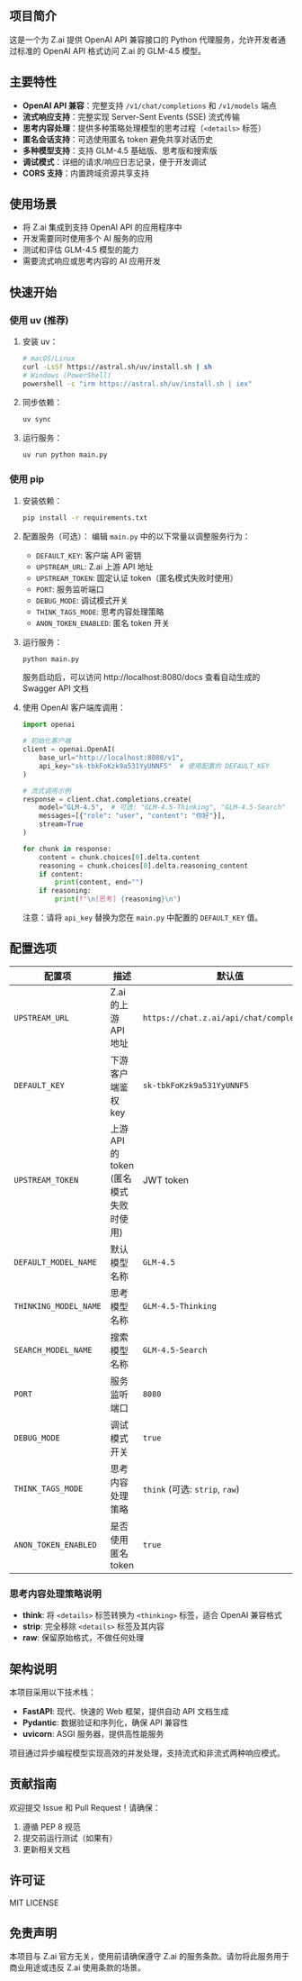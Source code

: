 
## 项目简介

这是一个为 Z.ai 提供 OpenAI API 兼容接口的 Python 代理服务，允许开发者通过标准的 OpenAI API 格式访问 Z.ai 的 GLM-4.5 模型。

## 主要特性

- **OpenAI API 兼容**：完整支持 `/v1/chat/completions` 和 `/v1/models` 端点
- **流式响应支持**：完整实现 Server-Sent Events (SSE) 流式传输
- **思考内容处理**：提供多种策略处理模型的思考过程（`<details>` 标签）
- **匿名会话支持**：可选使用匿名 token 避免共享对话历史
- **多种模型支持**：支持 GLM-4.5 基础版、思考版和搜索版
- **调试模式**：详细的请求/响应日志记录，便于开发调试
- **CORS 支持**：内置跨域资源共享支持

## 使用场景

- 将 Z.ai 集成到支持 OpenAI API 的应用程序中
- 开发需要同时使用多个 AI 服务的应用
- 测试和评估 GLM-4.5 模型的能力
- 需要流式响应或思考内容的 AI 应用开发

## 快速开始

### 使用 uv (推荐)

1. 安装 uv：
   ```bash
   # macOS/Linux
   curl -LsSf https://astral.sh/uv/install.sh | sh
   # Windows (PowerShell)
   powershell -c "irm https://astral.sh/uv/install.sh | iex"
   ```

2. 同步依赖：
   ```bash
   uv sync
   ```

3. 运行服务：
   ```bash
   uv run python main.py
   ```

### 使用 pip

1. 安装依赖：
   ```bash
   pip install -r requirements.txt
   ```

2. 配置服务（可选）：
   编辑 `main.py` 中的以下常量以调整服务行为：
   - `DEFAULT_KEY`: 客户端 API 密钥
   - `UPSTREAM_URL`: Z.ai 上游 API 地址
   - `UPSTREAM_TOKEN`: 固定认证 token（匿名模式失败时使用）
   - `PORT`: 服务监听端口
   - `DEBUG_MODE`: 调试模式开关
   - `THINK_TAGS_MODE`: 思考内容处理策略
   - `ANON_TOKEN_ENABLED`: 匿名 token 开关

3. 运行服务：
   ```bash
   python main.py
   ```

   服务启动后，可以访问 http://localhost:8080/docs 查看自动生成的 Swagger API 文档

4. 使用 OpenAI 客户端库调用：
   ```python
   import openai

   # 初始化客户端
   client = openai.OpenAI(
       base_url="http://localhost:8080/v1",
       api_key="sk-tbkFoKzk9a531YyUNNF5"  # 使用配置的 DEFAULT_KEY
   )

   # 流式调用示例
   response = client.chat.completions.create(
       model="GLM-4.5",  # 可选: "GLM-4.5-Thinking", "GLM-4.5-Search"
       messages=[{"role": "user", "content": "你好"}],
       stream=True
   )

   for chunk in response:
       content = chunk.choices[0].delta.content
       reasoning = chunk.choices[0].delta.reasoning_content
       if content:
           print(content, end="")
       if reasoning:
           print(f"\n[思考] {reasoning}\n")
   ```

   注意：请将 `api_key` 替换为您在 `main.py` 中配置的 `DEFAULT_KEY` 值。

## 配置选项

| 配置项 | 描述 | 默认值 |
|--------|------|--------|
| `UPSTREAM_URL` | Z.ai 的上游 API 地址 | `https://chat.z.ai/api/chat/completions` |
| `DEFAULT_KEY` | 下游客户端鉴权 key | `sk-tbkFoKzk9a531YyUNNF5` |
| `UPSTREAM_TOKEN` | 上游 API 的 token (匿名模式失败时使用) | JWT token |
| `DEFAULT_MODEL_NAME` | 默认模型名称 | `GLM-4.5` |
| `THINKING_MODEL_NAME` | 思考模型名称 | `GLM-4.5-Thinking` |
| `SEARCH_MODEL_NAME` | 搜索模型名称 | `GLM-4.5-Search` |
| `PORT` | 服务监听端口 | `8080` |
| `DEBUG_MODE` | 调试模式开关 | `true` |
| `THINK_TAGS_MODE` | 思考内容处理策略 | `think` (可选: `strip`, `raw`) |
| `ANON_TOKEN_ENABLED` | 是否使用匿名 token | `true` |

### 思考内容处理策略说明

- **think**: 将 `<details>` 标签转换为 `<thinking>` 标签，适合 OpenAI 兼容格式
- **strip**: 完全移除 `<details>` 标签及其内容
- **raw**: 保留原始格式，不做任何处理

## 架构说明

本项目采用以下技术栈：

- **FastAPI**: 现代、快速的 Web 框架，提供自动 API 文档生成
- **Pydantic**: 数据验证和序列化，确保 API 兼容性
- **uvicorn**: ASGI 服务器，提供高性能服务

项目通过异步编程模型实现高效的并发处理，支持流式和非流式两种响应模式。

## 贡献指南

欢迎提交 Issue 和 Pull Request！请确保：
1. 遵循 PEP 8 规范
2. 提交前运行测试（如果有）
3. 更新相关文档

## 许可证

MIT LICENSE

## 免责声明

本项目与 Z.ai 官方无关，使用前请确保遵守 Z.ai 的服务条款。请勿将此服务用于商业用途或违反 Z.ai 使用条款的场景。
